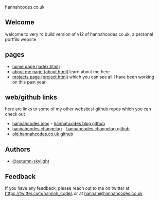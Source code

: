 hannahcodes.co.uk

## Welcome

welcome to very rc build version of v12 of hannahcodes.co.uk, a personal portfilo website

## pages

- [home page (index.html)](https://hannahcodes.co.uk)
- [about me page (about.html)](https://hannahcodes.co.uk/about.html) learn about me here
- [projects page (project.html)](https://hannahcodes.co.uk/projects.html) which you can see all I have been working on this past year

## web/github links

here are links to some of my other websites/ github repos which you can check out

- [hannahcodes blog](https://blog.hannahcodes.co.uk) - [hannahcodes blog github](https://github.com/autumn-skylight/blog.hannahcodes.co.uk)
- [hannahcodes changelog](https://changelog.hannahcodes.co.uk/hannahcodes/changelog.html) - [hannahcodes changelog github](https://github.com/autumn-skylight/changelog.hannahcodes.co.uk)
- [old.hannahcodes.co.uk github](https://github.com/autumn-skylight/old.hannahcodes.co.uk)

## Authors

- [@autumn-skylight](https://www.github.com/autumn-skylight)

## Feedback

If you have any feedback, please reach out to me on twitter at https://twitter.com/hannah_codes or at hannah@hannahcodes.co.uk

